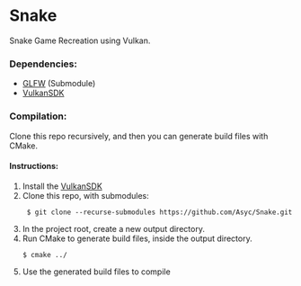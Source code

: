 # Snake
Snake Game Recreation using Vulkan.

### Dependencies:
* [GLFW](https://github.com/glfw/glfw) (Submodule)
* [VulkanSDK](https://vulkan.lunarg.com/sdk/home)

### Compilation:
Clone this repo recursively, and then you can generate build files with CMake.

#### Instructions:
1. Install the [VulkanSDK](https://vulkan.lunarg.com/sdk/home)
1. Clone this repo, with submodules:
   ```
    $ git clone --recurse-submodules https://github.com/Asyc/Snake.git
   ```
1. In the project root, create a new output directory.
1. Run CMake to generate build files, inside the output directory.
   ```
   $ cmake ../
   ```
1. Use the generated build files to compile